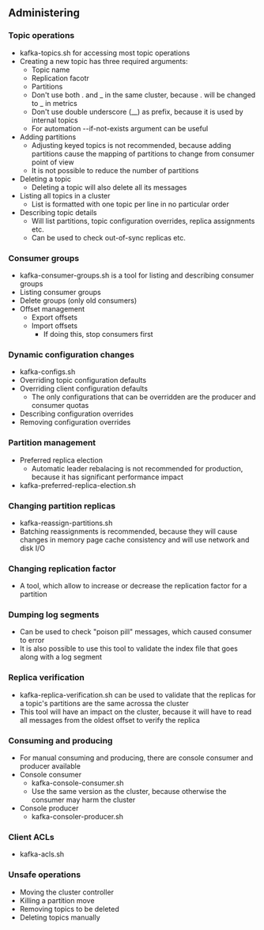 ## Administering

### Topic operations
- kafka-topics.sh for accessing most topic operations
- Creating a new topic has three required arguments:
    - Topic name
    - Replication facotr
    - Partitions
    - Don't use both . and _ in the same cluster, because . will be changed to _ in metrics
    - Don't use double underscore (__) as prefix, because it is used by internal topics
    - For automation --if-not-exists argument can be useful
- Adding partitions
    - Adjusting keyed topics is not recommended, because adding partitions cause the mapping of partitions to change from consumer point of view
    - It is not possible to reduce the number of partitions
- Deleting a topic
    - Deleting a topic will also delete all its messages
- Listing all topics in a cluster
    - List is formatted with one topic per line in no particular order
- Describing topic details
    - Will list partitions, topic configuration overrides, replica assignments etc.
    - Can be used to check out-of-sync replicas etc.

### Consumer groups
- kafka-consumer-groups.sh is a tool for listing and describing consumer groups
- Listing consumer groups
- Delete groups (only old consumers)
- Offset management
    - Export offsets
    - Import offsets
        - If doing this, stop consumers first

### Dynamic configuration changes
- kafka-configs.sh
- Overriding topic configuration defaults
- Overriding client configuration defaults
    - The only configurations that can be overridden are the producer and consumer quotas
- Describing configuration overrides
- Removing configuration overrides

### Partition management
- Preferred replica election
    - Automatic leader rebalacing is not recommended for production, because it has significant performance impact
- kafka-preferred-replica-election.sh

### Changing partition replicas
- kafka-reassign-partitions.sh
- Batching reassignments is recommended, because they will cause changes in memory page cache consistency and will use network and disk I/O

### Changing replication factor
- A tool, which allow to increase or decrease the replication factor for a partition

### Dumping log segments
- Can be used to check "poison pill" messages, which caused consumer to error
- It is also possible to use this tool to validate the index file that goes along with a log segment

### Replica verification
- kafka-replica-verification.sh can be used to validate that the replicas for a topic's partitions are the same acrossa the cluster
- This tool will have an impact on the cluster, because it will have to read all messages from the oldest offset to verify the replica

### Consuming and producing
- For manual consuming and producing, there are console consumer and producer available
- Console consumer
    - kafka-console-consumer.sh
    - Use the same version as the cluster, because otherwise the consumer may harm the cluster
- Console producer
    - kafka-consoler-producer.sh

### Client ACLs
- kafka-acls.sh

### Unsafe operations
- Moving the cluster controller
- Killing a partition move
- Removing topics to be deleted
- Deleting topics manually

